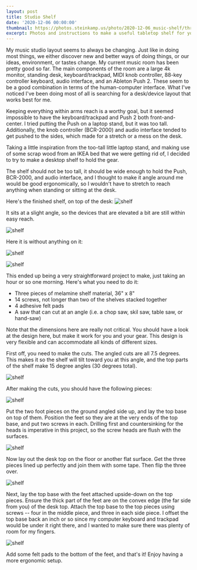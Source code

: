 ```yaml
---
layout: post
title: Studio Shelf
date: '2020-12-06 00:00:00'
thumbnail: https://photos.steinkamp.us/photo/2020-12-06_music-shelf/threefourths_studio.jpg?size=300x300&crop
excerpt: Photos and instructions to make a useful tabletop shelf for your music studio.
---
```


My music studio layout seems to always be changing. Just like in doing most things, we either discover new and better ways of doing things, or our ideas, environment, or tastes change. My current music room has been pretty good so far. The main components of the room are a large 4k monitor, standing desk, keyboard/trackpad, MIDI knob controller, 88-key controller keyboard, audio interface, and an Ableton Push 2. These seem to be a good combination in terms of the human-computer interface. What I've noticed I've been doing most of all is searching for a desk/device layout that works best for me.

Keeping everything within arms reach is a worthy goal, but it seemed impossible to have the keyboard/trackpad and Push 2 both front-and-center. I tried putting the Push on a laptop stand, but it was too tall. Additionally, the knob controller (BCR-2000) and audio interface tended to get pushed to the sides, which made for a stretch or a mess on the desk.

Taking a little inspiration from the too-tall little laptop stand, and making use of some scrap wood from an IKEA bed that we were getting rid of, I decided to try to make a desktop shelf to hold the gear.

The shelf should not be too tall, it should be wide enough to hold the Push, BCR-2000, and audio interface, and I thought to make it angle around me would be good ergonomically, so I wouldn't have to stretch to reach anything when standing or sitting at the desk.

Here's the finished shelf, on top of the desk:
![shelf](https://photos.steinkamp.us/photo/2020-12-06_music-shelf/threefourths_studio.jpg)

It sits at a slight angle, so the devices that are elevated a bit are still within easy reach.

![shelf](https://photos.steinkamp.us/photo/2020-12-06_music-shelf/side_view.jpg)

Here it is without anything on it:

![shelf](https://photos.steinkamp.us/photo/2020-12-06_music-shelf/back_bare.jpg)

![shelf](https://photos.steinkamp.us/photo/2020-12-06_music-shelf/threefourths_bare.jpg)

This ended up being a very straightforward project to make, just taking an hour or so one morning. Here's what you need to do it:

- Three pieces of melamine shelf material, 36" x 8"
- 14 screws, not longer than two of the shelves stacked together
- 4 adhesive felt pads
- A saw that can cut at an angle (i.e. a chop saw, skil saw, table saw, or hand-saw)

Note that the dimensions here are really not critical. You should have a look at the design here, but make it work for you and your gear. This design is very flexible and can accommodate all kinds of different sizes.

First off, you need to make the cuts. The angled cuts are all 7.5 degrees. This makes it so the shelf will tilt toward you at this angle, and the top parts of the shelf make 15 degree angles (30 degrees total).

![shelf](/images/shelf/diag_1_cuts.png)

After making the cuts, you should have the following pieces:

![shelf](/images/shelf/diag_2_pieces.png)

Put the two foot pieces on the ground angled side up, and lay the top base on top of them. Position the feet so they are at the very ends of the top base, and put two screws in each. Drilling first and countersinking for the heads is imperative in this project, so the screw heads are flush with the surfaces.

![shelf](/images/shelf/diag_3_base_feet.png)

Now lay out the desk top on the floor or another flat surface. Get the three pieces lined up perfectly and join them with some tape. Then flip the three over.

![shelf](/images/shelf/diag_4_top.png)

Next, lay the top base with the feet attached upside-down on the top pieces. Ensure the thick part of the feet are on the convex edge (the far side from you) of the desk top. Attach the top base to the top pieces using screws -- four in the middle piece, and three in each side piece. I offset the top base back an inch or so since my computer keyboard and trackpad would be under it right there, and I wanted to make sure there was plenty of room for my fingers.

![shelf](/images/shelf/diag_5_final.png)

Add some felt pads to the bottom of the feet, and that's it! Enjoy having a more ergonomic setup.
